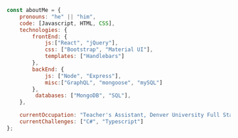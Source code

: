 ```javascript
const aboutMe = {
    pronouns: "he" || "him",
    code: [Javascript, HTML, CSS],
    technologies: {
        frontEnd: {
            js:["React", "jQuery"],
            css: ["Bootstrap", "Material UI"],
            templates: ["Handlebars"]
        },
        backEnd: {
            js: ["Node", "Express"],
            misc:["GraphQL", "mongoose", "mySQL"]
        },
         databases: ["MongoDB", "SQL"],
    },

    currentOccupation: "Teacher's Assistant, Denver University Full Stack Web Development Bootcamp",
    currentChallenges: ["C#", "Typescript"]
};
```



<!--
**Ccatalyst/ccatalyst** is a ✨ _special_ ✨ repository because its `README.md` (this file) appears on your GitHub profile.

Here are some ideas to get you started:

- 🔭 I’m currently working on ...
- 🌱 I’m currently learning ...
- 👯 I’m looking to collaborate on ...
- 🤔 I’m looking for help with ...
- 💬 Ask me about ...
- 📫 How to reach me: ...
- 😄 Pronouns: ...
- ⚡ Fun fact: ...
-->

